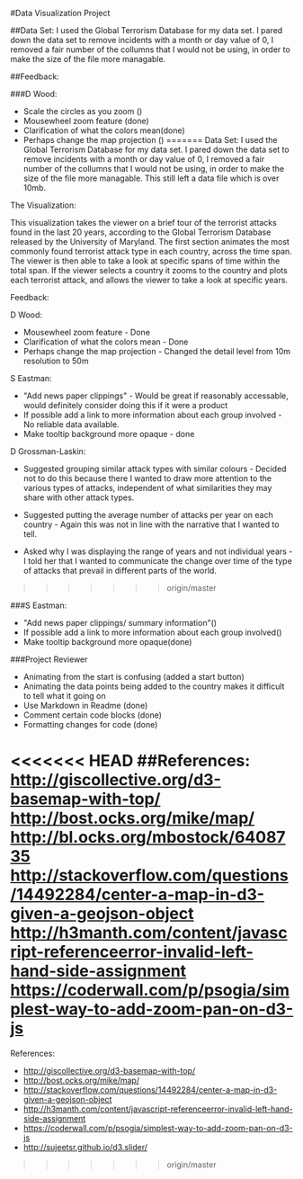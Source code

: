 
#Data Visualization Project

##Data Set:
I used the Global Terrorism Database for my data set.
I pared down the data set to remove incidents with a month or day value of 0,
I removed a fair number of the collumns that I would not be using, in order to 
make the size of the file more managable. 

##Feedback:

###D Wood:

* Scale the circles as you zoom ()
* Mousewheel zoom feature (done)
* Clarification of what the colors mean(done)
* Perhaps change the map projection ()
=======
Data Set:
I used the Global Terrorism Database for my data set. I pared down the data set to remove incidents with a month or day value of 0,
I removed a fair number of the collumns that I would not be using, in order to make the size of the file more managable. This still left a data file which is over 10mb. 

The Visualization:

This visualization takes the viewer on a brief tour of the terrorist attacks found in the last 20 years, according to the Global Terrorism Database released by the University of Maryland. The first section animates the most commonly found terrorist attack type in each country, across the time span. The viewer is then able to take a look at specific spans of time within the total span. If the viewer selects a country it zooms to the country and plots each terrorist attack, and allows the viewer to take a look at specific years.

Feedback:

D Wood:

* Mousewheel zoom feature - Done
* Clarification of what the colors mean - Done
* Perhaps change the map projection - Changed the detail level from 10m resolution to 50m

S Eastman:

* "Add news paper clippings" - Would be great if reasonably accessable, would definitely consider doing this if it were a product
* If possible add a link to more information about each group involved - No reliable data available.
* Make tooltip background more opaque - done

D Grossman-Laskin:

* Suggested grouping similar attack types with similar colours - Decided not to do this because there I wanted to draw more attention to the various types of attacks, independent of what similarities they may share with other attack types.

* Suggested putting the average number of attacks per year on each country - Again this was not in line with the narrative that I wanted to tell.

* Asked why I was displaying the range of years and not individual years - I told her that I wanted to communicate the change over time of the type of attacks that prevail in different parts of the world.
>>>>>>> origin/master

###S Eastman:

* "Add news paper clippings/ summary information"()
* If possible add a link to more information about each group involved()
* Make tooltip background more opaque(done)

###Project Reviewer
* Animating from the start is confusing (added a start button)
* Animating the data points being added to the country 
makes it difficult to tell what it going on
* Use Markdown in Readme (done)
* Comment certain code blocks (done)
* Formatting changes for code (done)

<<<<<<< HEAD
##References:
http://giscollective.org/d3-basemap-with-top/
http://bost.ocks.org/mike/map/
http://bl.ocks.org/mbostock/6408735
http://stackoverflow.com/questions/14492284/center-a-map-in-d3-given-a-geojson-object
http://h3manth.com/content/javascript-referenceerror-invalid-left-hand-side-assignment
https://coderwall.com/p/psogia/simplest-way-to-add-zoom-pan-on-d3-js
=======
References:
* http://giscollective.org/d3-basemap-with-top/
* http://bost.ocks.org/mike/map/
* http://stackoverflow.com/questions/14492284/center-a-map-in-d3-given-a-geojson-object
* http://h3manth.com/content/javascript-referenceerror-invalid-left-hand-side-assignment
* https://coderwall.com/p/psogia/simplest-way-to-add-zoom-pan-on-d3-js
* http://sujeetsr.github.io/d3.slider/

>>>>>>> origin/master
